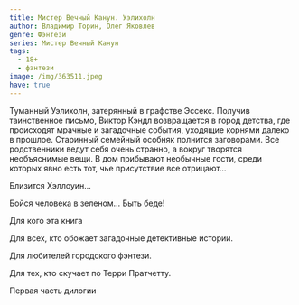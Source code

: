```yaml
---
title: Мистер Вечный Канун. Уэлихолн
author: Владимир Торин, Олег Яковлев
genre: Фэнтези
series: Мистер Вечный Канун
tags:
  - 18+
  - фэнтези
image: /img/363511.jpeg
have: true
---
```

Туманный Уэлихолн, затерянный в графстве Эссекс. Получив таинственное письмо, Виктор Кэндл возвращается в город детства, где происходят мрачные и загадочные события, уходящие корнями далеко в прошлое. Старинный семейный особняк полнится заговорами. Все родственники ведут себя очень странно, а вокруг творятся необъяснимые вещи. В дом прибывают необычные гости, среди которых явно есть тот, чье присутствие все отрицают…

Близится Хэллоуин…

Бойся человека в зеленом… Быть беде!

Для кого эта книга

Для всех, кто обожает загадочные детективные истории.

Для любителей городского фэнтези.

Для тех, кто скучает по Терри Пратчетту.

Первая часть дилогии